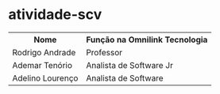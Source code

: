 # atividade-scv

<table>
  <tr>
    <th>Nome</th>
    <th>Fun&ccedil;&atilde;o na Omnilink Tecnologia</th>
  </tr>
  <tr>
    <td>Rodrigo Andrade</td>
    <td>Professor</td>
  </tr>
  <tr>
    <td>Ademar Tenório</td>
    <td>Analista de Software Jr</td>
  </tr>
  <tr>
    <td>Adelino Lourenço</td>
    <td>Analista de Software</td>
  </tr>
</table>
